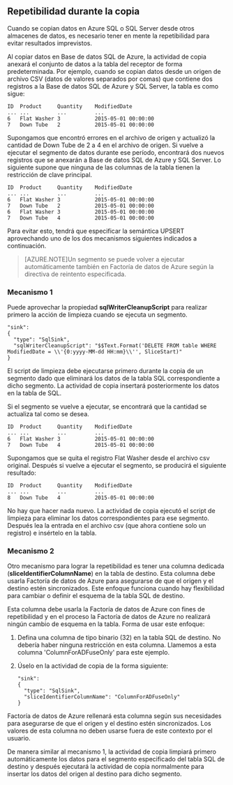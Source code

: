 ## Repetibilidad durante la copia

Cuando se copian datos en Azure SQL o SQL Server desde otros almacenes de datos, es necesario tener en mente la repetibilidad para evitar resultados imprevistos.

Al copiar datos en Base de datos SQL de Azure, la actividad de copia anexará el conjunto de datos a la tabla del receptor de forma predeterminada. Por ejemplo, cuando se copian datos desde un origen de archivo CSV (datos de valores separados por comas) que contiene dos registros a la Base de datos SQL de Azure y SQL Server, la tabla es como sigue:
	
	ID	Product		Quantity	ModifiedDate
	...	...			...			...
	6	Flat Washer	3			2015-05-01 00:00:00
	7 	Down Tube	2			2015-05-01 00:00:00

Supongamos que encontró errores en el archivo de origen y actualizó la cantidad de Down Tube de 2 a 4 en el archivo de origen. Si vuelve a ejecutar el segmento de datos durante ese período, encontrará dos nuevos registros que se anexarán a Base de datos SQL de Azure y SQL Server. Lo siguiente supone que ninguna de las columnas de la tabla tienen la restricción de clave principal.
	
	ID	Product		Quantity	ModifiedDate
	...	...			...			...
	6	Flat Washer	3			2015-05-01 00:00:00
	7 	Down Tube	2			2015-05-01 00:00:00
	6	Flat Washer	3			2015-05-01 00:00:00
	7 	Down Tube	4			2015-05-01 00:00:00

Para evitar esto, tendrá que especificar la semántica UPSERT aprovechando uno de los dos mecanismos siguientes indicados a continuación.

> [AZURE.NOTE]Un segmento se puede volver a ejecutar automáticamente también en Factoría de datos de Azure según la directiva de reintento especificada.

### Mecanismo 1

Puede aprovechar la propiedad **sqlWriterCleanupScript** para realizar primero la acción de limpieza cuando se ejecuta un segmento.

	"sink":  
	{ 
	  "type": "SqlSink", 
	  "sqlWriterCleanupScript": "$$Text.Format('DELETE FROM table WHERE ModifiedDate = \\'{0:yyyy-MM-dd HH:mm}\\'', SliceStart)"
	}

El script de limpieza debe ejecutarse primero durante la copia de un segmento dado que eliminará los datos de la tabla SQL correspondiente a dicho segmento. La actividad de copia insertará posteriormente los datos en la tabla de SQL.

Si el segmento se vuelve a ejecutar, se encontrará que la cantidad se actualiza tal como se desea.
	
	ID	Product		Quantity	ModifiedDate
	...	...			...			...
	6	Flat Washer	3			2015-05-01 00:00:00
	7 	Down Tube	4			2015-05-01 00:00:00

Supongamos que se quita el registro Flat Washer desde el archivo csv original. Después si vuelve a ejecutar el segmento, se producirá el siguiente resultado:
	
	ID	Product		Quantity	ModifiedDate
	...	...			...			...
	8 	Down Tube	4			2015-05-01 00:00:00

No hay que hacer nada nuevo. La actividad de copia ejecutó el script de limpieza para eliminar los datos correspondientes para ese segmento. Después lea la entrada en el archivo csv (que ahora contiene solo un registro) e insértelo en la tabla.

### Mecanismo 2

Otro mecanismo para lograr la repetibilidad es tener una columna dedicada (**sliceIdentifierColumnName**) en la tabla de destino. Esta columna debe usarla Factoría de datos de Azure para asegurarse de que el origen y el destino estén sincronizados. Este enfoque funciona cuando hay flexibilidad para cambiar o definir el esquema de la tabla SQL de destino.

Esta columna debe usarla la Factoría de datos de Azure con fines de repetibilidad y en el proceso la Factoría de datos de Azure no realizará ningún cambio de esquema en la tabla. Forma de usar este enfoque:

1.	Defina una columna de tipo binario (32) en la tabla SQL de destino. No debería haber ninguna restricción en esta columna. Llamemos a esta columna 'ColumnForADFuseOnly' para este ejemplo.
2.	Úselo en la actividad de copia de la forma siguiente:

		"sink":  
		{ 
		  "type": "SqlSink", 
		  "sliceIdentifierColumnName": "ColumnForADFuseOnly"
		}

Factoría de datos de Azure rellenará esta columna según sus necesidades para asegurarse de que el origen y el destino estén sincronizados. Los valores de esta columna no deben usarse fuera de este contexto por el usuario.

De manera similar al mecanismo 1, la actividad de copia limpiará primero automáticamente los datos para el segmento especificado del tabla SQL de destino y después ejecutará la actividad de copia normalmente para insertar los datos del origen al destino para dicho segmento.

<!---HONumber=August15_HO6-->